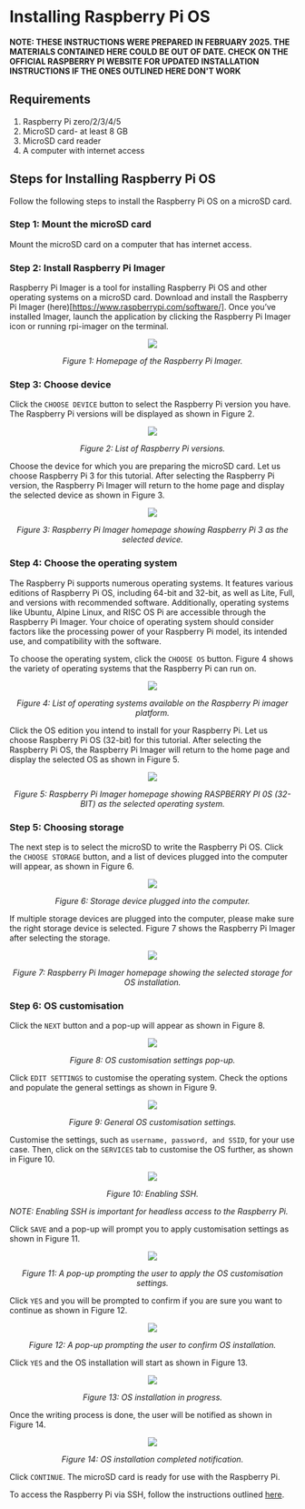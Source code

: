 # Installing Raspberry Pi OS
**NOTE: THESE INSTRUCTIONS WERE PREPARED IN FEBRUARY 2025. THE MATERIALS CONTAINED HERE COULD BE OUT OF DATE. CHECK ON THE OFFICIAL RASPBERRY PI WEBSITE FOR UPDATED INSTALLATION INSTRUCTIONS IF THE ONES OUTLINED HERE DON'T WORK** 

## Requirements
1. Raspberry Pi zero/2/3/4/5
2. MicroSD card- at least 8 GB
3. MicroSD card reader
4. A computer with internet access

## Steps for Installing Raspberry Pi OS
Follow the following steps to install the Raspberry Pi OS on a microSD card.

### Step 1: Mount the microSD card
Mount the microSD card on a computer that has internet access.

### Step 2: Install Raspberry Pi Imager
Raspberry Pi Imager is a tool for installing Raspberry Pi OS and other operating systems on a microSD card. Download and install the Raspberry Pi Imager (here)[https://www.raspberrypi.com/software/]. Once you’ve installed Imager, launch the application by clicking the Raspberry Pi Imager icon or running rpi-imager on the terminal.

<p align="center">
  <img width="auto" height="auto" src="/setting-up-a-headless-raspberry/installing-raspberry-pi-os/img/rpi-imager-homepage.png">
  
</p>

<p align="center"> 
  <em>Figure 1: Homepage of the Raspberry Pi Imager.</em>
</p>

### Step 3: Choose device
Click the `CHOOSE DEVICE` button to select the Raspberry Pi version you have. The Raspberry Pi versions will be displayed as shown in Figure 2.    

<p align="center">
  <img width="auto" height="auto" src="/setting-up-a-headless-raspberry/installing-raspberry-pi-os/img/rpi-imager-choose-device.png">
  
</p>

<p align="center"> 
  <em>Figure 2: List of Raspberry Pi versions.</em>
</p>

Choose the device for which you are preparing the microSD card. Let us choose Raspberry Pi 3 for this tutorial. After selecting the Raspberry Pi version, the Raspberry Pi Imager will return to the home page and display the selected device as shown in Figure 3.

<p align="center">
  <img width="auto" height="auto" src="/setting-up-a-headless-raspberry/installing-raspberry-pi-os/img/rpi-imager-rpi3-choice.png">
  
</p>

<p align="center"> 
  <em>Figure 3: Raspberry Pi Imager homepage showing Raspberry Pi 3 as the selected device.</em>
</p>

### Step 4: Choose the operating system
The Raspberry Pi supports numerous operating systems. It features various editions of Raspberry Pi OS, including 64-bit and 32-bit, as well as Lite, Full, and versions with recommended software. Additionally, operating systems like Ubuntu, Alpine Linux, and RISC OS Pi are accessible through the Raspberry Pi Imager. Your choice of operating system should consider factors like the processing power of your Raspberry Pi model, its intended use, and compatibility with the software. 

To choose the operating system, click the `CHOOSE OS` button. Figure 4 shows the variety of operating systems that the Raspberry Pi can run on.

<p align="center">
  <img width="auto" height="auto" src="/setting-up-a-headless-raspberry/installing-raspberry-pi-os/img/rpi-imager-choose-os.png">
  
</p>

<p align="center"> 
  <em>Figure 4: List of operating systems available on the Raspberry Pi imager platform.</em>
</p>

Click the OS edition you intend to install for your Raspberry Pi. Let us choose Raspberry Pi OS (32-bit) for this tutorial. After selecting the Raspberry Pi OS, the Raspberry Pi Imager will return to the home page and display the selected OS as shown in Figure 5.

<p align="center">
  <img width="auto" height="auto" src="/setting-up-a-headless-raspberry/installing-raspberry-pi-os/img/rpi-imager-32-bit-os.png">
  
</p>

<p align="center"> 
  <em>Figure 5: Raspberry Pi Imager homepage showing RASPBERRY PI 0S (32-BIT) as the selected operating system.</em>
</p>


### Step 5: Choosing storage
The next step is to select the microSD to write the Raspberry Pi OS. Click the `CHOOSE STORAGE` button, and a list of devices plugged into the computer will appear, as shown in Figure 6.

<p align="center">
  <img width="auto" height="auto" src="/setting-up-a-headless-raspberry/installing-raspberry-pi-os/img/rpi-imager-storage-list.png">
  
</p>

<p align="center"> 
  <em>Figure 6: Storage device plugged into the computer.</em>
</p>

If multiple storage devices are plugged into the computer, please make sure the right storage device is selected. Figure 7 shows the Raspberry Pi Imager after selecting the storage.

<p align="center">
  <img width="auto" height="auto" src="/setting-up-a-headless-raspberry/installing-raspberry-pi-os/img/rpi-imager-selected-storage.png">
  
</p>

<p align="center"> 
  <em>Figure 7: Raspberry Pi Imager homepage showing the selected storage for OS installation.</em>
</p>

### Step 6: OS customisation
Click the `NEXT` button and a pop-up will appear as shown in Figure 8. 

<p align="center">
  <img width="auto" height="auto" src="/setting-up-a-headless-raspberry/installing-raspberry-pi-os/img/rpi-imager-editing-option.png">
  
</p>

<p align="center"> 
  <em>Figure 8: OS customisation settings pop-up.</em>
</p>

Click `EDIT SETTINGS` to customise the operating system. Check the options and populate the general settings as shown in Figure 9.

<p align="center">
  <img width="auto" height="auto" src="/setting-up-a-headless-raspberry/installing-raspberry-pi-os/img/rpi-imager-general-settings.png">
  
</p>

<p align="center"> 
  <em>Figure 9: General OS customisation settings.</em>
</p>

Customise the settings, such as `username, password, and SSID`, for your use case. Then, click on the `SERVICES` tab to customise the OS further, as shown in Figure 10. 

<p align="center">
  <img width="auto" height="auto" src="/setting-up-a-headless-raspberry/installing-raspberry-pi-os/img/rpi-imager-services-settings.png">
  
</p>

<p align="center"> 
  <em>Figure 10: Enabling SSH.</em>
</p>

*NOTE: Enabling SSH is important for headless access to the Raspberry Pi.*

Click `SAVE` and a pop-up will prompt you to apply customisation settings as shown in Figure 11.

<p align="center">
  <img width="auto" height="auto" src="/setting-up-a-headless-raspberry/installing-raspberry-pi-os/img/rpi-imager-services-settings.png">
  
</p>

<p align="center"> 
  <em>Figure 11: A pop-up prompting the user to apply the OS customisation settings.</em>
</p>

Click `YES` and you will be prompted to confirm if you are sure you want to continue as shown in Figure 12.

<p align="center">
  <img width="auto" height="auto" src="/setting-up-a-headless-raspberry/installing-raspberry-pi-os/img/rpi-imager-write.png">
  
</p>

<p align="center"> 
  <em>Figure 12: A pop-up prompting the user to confirm OS installation.</em>
</p>

Click `YES` and the OS installation will start as shown in Figure 13.

<p align="center">
  <img width="auto" height="auto" src="/setting-up-a-headless-raspberry/installing-raspberry-pi-os/img/rpi-imager-write.png">
  
</p>

<p align="center"> 
  <em>Figure 13: OS installation in progress.</em>
</p>

Once the writing process is done, the user will be notified as shown in Figure 14.

<p align="center">
  <img width="auto" height="auto" src="/setting-up-a-headless-raspberry/installing-raspberry-pi-os/img/rpi-imager-os-installation-complete.png">
  
</p>

<p align="center"> 
  <em>Figure 14: OS installation completed notification.</em>
</p>

Click `CONTINUE`. The microSD card is ready for use with the Raspberry Pi.

To access the Raspberry Pi via SSH, follow the instructions outlined [here](https://github.com/DeKUT-DSAIL/bioacoustics/tree/master/setting-up-a-headless-raspberry/headless-raspberry-pi-access).
